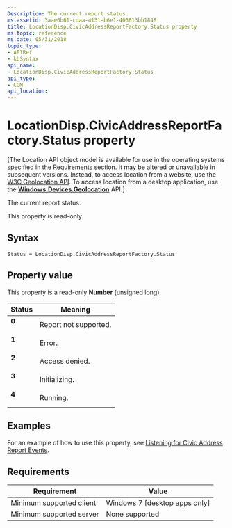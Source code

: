 ```yaml
---
Description: The current report status.
ms.assetid: 3aae0b61-cdaa-4131-b6e1-406813bb1848
title: LocationDisp.CivicAddressReportFactory.Status property
ms.topic: reference
ms.date: 05/31/2018
topic_type: 
- APIRef
- kbSyntax
api_name: 
- LocationDisp.CivicAddressReportFactory.Status
api_type: 
- COM
api_location: 
---
```


# LocationDisp.CivicAddressReportFactory.Status property

\[The Location API object model is available for use in the operating systems specified in the Requirements section. It may be altered or unavailable in subsequent versions. Instead, to access location from a website, use the [W3C Geolocation API](/previous-versions/windows/internet-explorer/ie-developer/samples/gg589513(v=vs.85)). To access location from a desktop application, use the [**Windows.Devices.Geolocation**](/uwp/api/Windows.Devices.Geolocation) API.\]

The current report status.

This property is read-only.

## Syntax


```JScript
Status = LocationDisp.CivicAddressReportFactory.Status
```



## Property value

This property is a read-only **Number** (unsigned long).



| Status                                                                                               | Meaning                          |
|------------------------------------------------------------------------------------------------------|----------------------------------|
| <span id="0"></span><dl> <dt>**0**</dt> </dl> | Report not supported.<br/> |
| <span id="1"></span><dl> <dt>**1**</dt> </dl> | Error.<br/>                |
| <span id="2"></span><dl> <dt>**2**</dt> </dl> | Access denied.<br/>        |
| <span id="3"></span><dl> <dt>**3**</dt> </dl> | Initializing.<br/>         |
| <span id="4"></span><dl> <dt>**4**</dt> </dl> | Running.<br/>              |



 

## Examples

For an example of how to use this property, see [Listening for Civic Address Report Events](/uwp/api/Windows.Devices.Geolocation).

## Requirements



| Requirement | Value |
|-------------------------------------|--------------------------------------------|
| Minimum supported client<br/> | Windows 7 \[desktop apps only\]<br/> |
| Minimum supported server<br/> | None supported<br/>                  |



 

